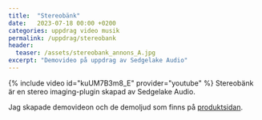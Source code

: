 ```yaml
---
title:  "Stereobänk"
date:   2023-07-18 00:00 +0200
categories: uppdrag video musik
permalink: /uppdrag/stereobank
header:
  teaser: /assets/stereobank_annons_A.jpg
excerpt: "Demovideo på uppdrag av Sedgelake Audio"
---
```

{% include video id="kuUM7B3m8_E" provider="youtube" %}
Stereobänk är en stereo imaging-plugin skapad av Sedgelake Audio.

Jag skapade demovideon och de demoljud som finns på [produktsidan](https://sedgelake.com/products/stereobank).